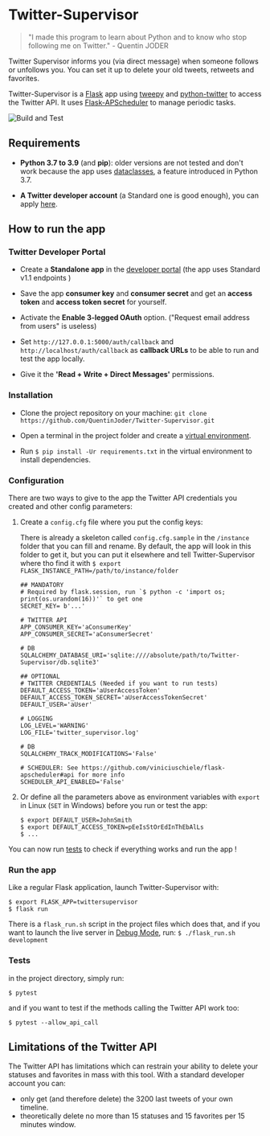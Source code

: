 # Twitter-Supervisor
> "I made this program to learn about Python and to know who stop following me on Twitter." - Quentin JODER 

Twitter Supervisor informs you (via direct message) when someone follows or unfollows you. You can set it up to delete
your old tweets, retweets and favorites.

Twitter-Supervisor is a [Flask](https://flask.palletsprojects.com/) app using [tweepy](https://www.tweepy.org/) and 
[python-twitter](https://python-twitter.readthedocs.io/en/latest/) to access the Twitter API. It uses [Flask-APScheduler](https://github.com/viniciuschiele/flask-apscheduler)
to manage periodic tasks.

![Build and Test](https://github.com/QuentinJoder/Twitter-Supervisor/workflows/build-and-test/badge.svg?branch=master)

## Requirements
* **Python 3.7 to 3.9** (and **pip**): older versions are not tested and don't work because the app uses
[dataclasses](https://docs.python.org/fr/3/library/dataclasses.html), a feature introduced in Python 3.7.

* **A Twitter developer account** (a Standard one is good enough), you can apply [here](https://developer.twitter.com/en/apply-for-access).


## How to run the app

### Twitter Developer Portal
* Create a **Standalone app** in the [developer portal](https://developer.twitter.com/en/portal/projects-and-apps)
(the app uses Standard v1.1 endpoints )

* Save the app **consumer key** and **consumer secret** and get an **access token** and **access token secret** for yourself.

* Activate the **Enable 3-legged OAuth** option. ("Request email address from users" is useless)

* Set `http://127.0.0.1:5000/auth/callback` and `http://localhost/auth/callback` as **callback URLs** to be able to run and test the app locally.

* Give it the **'Read + Write + Direct Messages'** permissions. 

### Installation
* Clone the project repository on your machine: `git clone https://github.com/QuentinJoder/Twitter-Supervisor.git`

* Open a terminal in the project folder and create a [virtual environment](https://flask.palletsprojects.com/en/1.1.x/installation/#virtual-environments).

* Run `$ pip install -Ur requirements.txt` in the virtual environment to install dependencies.

### Configuration
There are two ways to give to the app the Twitter API credentials you created and other config parameters:

1) Create a `config.cfg` file where you put the config keys:

    There is already a skeleton called `config.cfg.sample` in the `/instance` folder that you can fill and rename.
    By default, the app will look in this folder to get it, but you can put it elsewhere and tell Twitter-Supervisor
    where tho find it with `$ export FLASK_INSTANCE_PATH=/path/to/instance/folder`

    ```properties
    ## MANDATORY
    # Required by flask.session, run `$ python -c 'import os; print(os.urandom(16))'` to get one
    SECRET_KEY= b'...'
    
    # TWITTER API
    APP_CONSUMER_KEY='aConsumerKey'
    APP_CONSUMER_SECRET='aConsumerSecret'
    
    # DB
    SQLALCHEMY_DATABASE_URI='sqlite:////absolute/path/to/Twitter-Supervisor/db.sqlite3'
    
    ## OPTIONAL
    # TWITTER CREDENTIALS (Needed if you want to run tests)
    DEFAULT_ACCESS_TOKEN='aUserAccessToken'
    DEFAULT_ACCESS_TOKEN_SECRET='aUserAccessTokenSecret'
    DEFAULT_USER='aUser'
    
    # LOGGING
    LOG_LEVEL='WARNING'
    LOG_FILE='twitter_supervisor.log'
    
    # DB
    SQLALCHEMY_TRACK_MODIFICATIONS='False'
    
    # SCHEDULER: See https://github.com/viniciuschiele/flask-apscheduler#api for more info
    SCHEDULER_API_ENABLED='False'
    ```
  
2) Or define all the parameters above as environment variables with `export` in Linux (`SET` in Windows) before you run
or test the app:

    ```shell script
    $ export DEFAULT_USER=JohnSmith
    $ export DEFAULT_ACCESS_TOKEN=pEeIsStOrEdInThEbAlLs
    $ ...
    ```

You can now run [tests](#Tests) to check if everything works and run the app !

### Run the app
Like a regular Flask application, launch Twitter-Supervisor with:
```shell script
$ export FLASK_APP=twittersupervisor
$ flask run
```
There is a `flask_run.sh` script in the project files which does that, and if you want to launch the live server in
[Debug Mode](https://flask.palletsprojects.com/en/1.1.x/quickstart/#debug-mode), run: `$ ./flask_run.sh development`
    
### Tests
in the project directory, simply run: 
```shell script
$ pytest
``` 
and if you want to test if the methods calling the Twitter API work too:
```shell script
$ pytest --allow_api_call
```

## Limitations of the Twitter API
The Twitter API has limitations which can restrain your ability to delete your statuses and favorites in 
mass with this tool. With a standard developer account you can:

- only get (and therefore delete) the 3200 last tweets of your own timeline.
- theoretically delete no more than 15 statuses and 15 favorites per 15 minutes window.
